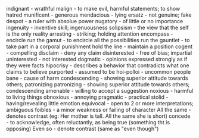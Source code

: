 indignant - wrathful
malign - to make evil, harmful statements; to show hatred
munificent - generous
mendacious - lying
ersatz - not genuine; fake
despot - a ruler with absolue power
nugatory - of little or no importance
ingenuity - inventive skill; ingenuousness
solipsism - the view that the self is the only reality
arresting - striking; holding attention
encompass - encircle
run the gamut - to encircle all the possibilities
run the gauntlet - to take part in a corporal punishment
hold the line - maintain a position
cogent - compelling
disclaim - deny any claim
disinterested - free of bias; impartial
uninterested - not interested
dogmatic - opinions expressed strongly as if they were facts
hipocrisy - describes a behavior that contradicts what one claims to believe
purported - assumed to be
hoi-polloi - uncommon people
bane - cause of harm
condescending - showing superior attitude towards others; patronizing
patronizing - showing superior attitude towards others; condescending
amenable - willing to accept a suggestion
noxious - harmful to living things
obnoxious - annoying
pragmatic - practical
stolid - having/revealing little emotion
equivocal - open to 2 or more interpretations; ambiguous
foibles - a minor weakness or failing of character
All the same - denotes contrast (eg: Her mother is tall. All the same she is short)
concede - to acknowledge, often reluctantly, as being true (something tht is opposing)
Even so - denote contrast (same as "even though")
